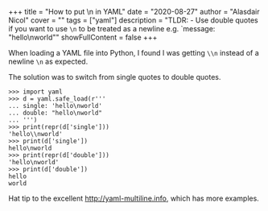 +++
title = "How to put \n in YAML"
date = "2020-08-27"
author = "Alasdair Nicol"
cover = ""
tags = ["yaml"]
description = "TLDR: - Use double quotes if you want to use `\n` to be treated as a newline e.g. `message: \"hello\nworld\""
showFullContent = false
+++

When loading a YAML file into Python, I found I was getting `\\n` instead of a newline `\n` as expected.

The solution was to switch from single quotes to double quotes.

```
>>> import yaml
>>> d = yaml.safe_load(r'''
... single: 'hello\nworld'
... double: "hello\nworld"
... ''')
>>> print(repr(d['single']))
'hello\\nworld'
>>> print(d['single'])
hello\nworld
>>> print(repr(d['double']))
'hello\nworld'
>>> print(d['double'])
hello
world
```
Hat tip to the excellent http://yaml-multiline.info, which has more examples.
